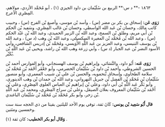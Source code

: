 ١٨٦٣ -** د س:** الربيع بن سُلَيْمان بن داود الجيزي (١) ، أبو مُحَمَّد الأزدي، مولاهم، المِصْرِي الأعرج.

**رَوَى عَن:** إسحاق بن بكر بن مضر (س) ، وأسد بْن موسى، وأصبغ بْن الفرج (س) ، وحبيب كاتب مالك، وحسان بْن عَبد الله الواسطي، وحسان بْن غالب المِصْرِي، وسَعِيد بْن الحكم بْن أَبي مريم، وطلق بْن السمح، وعبد الله بْن الزبير الحميدي، وعبد الله بْن عَبْد الحكم (س) ، وعبد الله بْن مُحَمَّد بْن المغيرة السكسكي، وعبد الله بْن وهب (د س) ، وعبد الله بْن يوسف التنيسي، وعبد العزيز بن عَبد اللَّهِ الأُوَيسي، ومُحَمَّد بْن إدريس الشافعي، وأبي الأسود النضر بْن عبد الجبار (د س) ، وأبي زرعة وهب الله بْن راشد، ويحيى بْن عَبد اللَّهِ بْن بُكَيْر.

**رَوَى عَنه:** أَبُو داود، والنَّسَائي، وإبراهيم بْن يوسف الهسنجاني، وأبو الفوارس أحمد بْن الحسين الشروطي، وأحمد بْن داود بْن سُلَيْمان الحضرمي، وأبو جَعْفَر أَحْمَد بْن مُحَمَّد بْن سلامة الطحاوي، وإسحاق بْنحمويه، والحسن بْن علي بْن شبيب المعمري، وأبو منصور سُلَيْمان بْن مُحَمَّدِ بْن الفضل بْن جبريل النهرواني، وعبد الله بْن حمدان بْن وهب الدينوري، وأبو بَكْر عَبد اللَّهِ بْن أَبي داود، وعلي بْن إبراهيم بْن العباس العلوي المِصْرِي، وعلي بْن أَحْمَد بْن سُلَيْمان المعروف بعلان الصيقل، وعلي بْن سراج المِصْرِي، ومحمد بْن عَبد اللَّهِ بْن زحر، وأبو بكر مُحَمَّد بْن مُحَمَّد بْن سُلَيْمان الباغندي.

**قال أَبُو سَعِيد بْن يونس:** كَانَ ثقة، توفي يوم الأحد لليلتين بقيتا من ذي الحجه سنة ست وخمسين ومئتين.

**وَقَال أبو بكر الخطيب:** كان ثقة (١) .